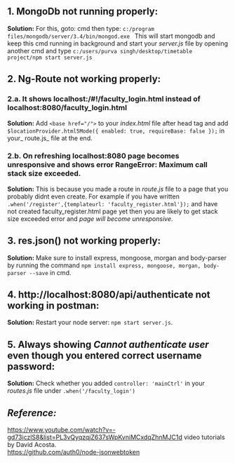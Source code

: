 ## 1. **MongoDb not running properly:**  
**Solution:** For this, goto: cmd then type: `c:/program files/mongodb/server/3.4/bin/mongod.exe ` 
This will start mongodb and keep this cmd running in background and start your _server.js_ file by opening another cmd and type `c:/users/purva singh/desktop/timetable project/npm start server.js ` 
  
## 2. **Ng-Route not working properly:**  
### 2.a. **It shows localhost:/#!/faculty_login.html instead of localhost:8080/faculty_login.html**  
**Solution:** Add `<base href="/">` to your _index.html_ file after head tag and add `$locationProvider.html5Mode({ enabled: true, requireBase: false });` in your_ route.js_ file at the end.  
### 2.b. **On refreshing localhost:8080 page becomes unresponsive and shows error RangeError: Maximum call stack size exceeded.**  
**Solution:** This is because you made a route in _route.js_ file to a page that you probably didnt even create. For example if you have written `.when('/register',{templateurl: 'faculty_register.html'});` and have not created faculty_register.html page yet then you are likely to get stack size exceeded error and _page will become unresponsive_.  

## 3. **res.json() not working properly:**  
**Solution:** Make sure to install express, mongoose, morgan and body-parser by running the command `npm install express, mongoose, morgan, body-parser --save` in cmd.  

## 4. **http://localhost:8080/api/authenticate not working in postman:**  
**Solution:** Restart your node server: `npm start server.js`.  

## 5. **Always showing _Cannot authenticate user_ even though you entered correct username password:**  
**Solution:** Check whether you added `controller: 'mainCtrl'` in your _routes.js_ file under `.when('/faculty_login')`
## _Reference:_  
https://www.youtube.com/watch?v=-gd73iczlS8&list=PL3vQyqzqjZ637sWpKvniMCxdqZhnMJC1d video tutorials by David Acosta.  
https://github.com/auth0/node-jsonwebtoken
